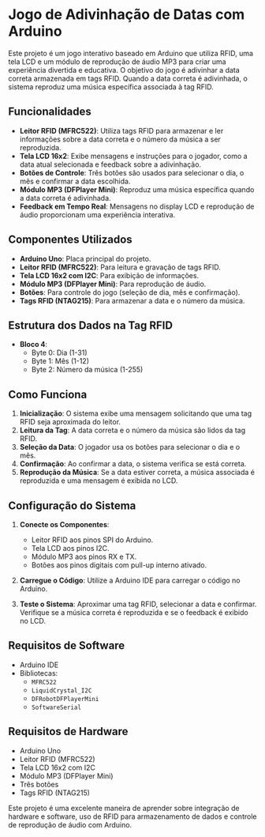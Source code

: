 # Jogo de Adivinhação de Datas com Arduino

Este projeto é um jogo interativo baseado em Arduino que utiliza RFID, uma tela LCD e um módulo de reprodução de áudio MP3 para criar uma experiência divertida e educativa. O objetivo do jogo é adivinhar a data correta armazenada em tags RFID. Quando a data correta é adivinhada, o sistema reproduz uma música específica associada à tag RFID.

## Funcionalidades

- **Leitor RFID (MFRC522)**: Utiliza tags RFID para armazenar e ler informações sobre a data correta e o número da música a ser reproduzida.
- **Tela LCD 16x2**: Exibe mensagens e instruções para o jogador, como a data atual selecionada e feedback sobre a adivinhação.
- **Botões de Controle**: Três botões são usados para selecionar o dia, o mês e confirmar a data escolhida.
- **Módulo MP3 (DFPlayer Mini)**: Reproduz uma música específica quando a data correta é adivinhada.
- **Feedback em Tempo Real**: Mensagens no display LCD e reprodução de áudio proporcionam uma experiência interativa.

## Componentes Utilizados

- **Arduino Uno**: Placa principal do projeto.
- **Leitor RFID (MFRC522)**: Para leitura e gravação de tags RFID.
- **Tela LCD 16x2 com I2C**: Para exibição de informações.
- **Módulo MP3 (DFPlayer Mini)**: Para reprodução de áudio.
- **Botões**: Para controle do jogo (seleção de dia, mês e confirmação).
- **Tags RFID (NTAG215)**: Para armazenar a data e o número da música.

## Estrutura dos Dados na Tag RFID

- **Bloco 4**:
  - Byte 0: Dia (1-31)
  - Byte 1: Mês (1-12)
  - Byte 2: Número da música (1-255)

## Como Funciona

1. **Inicialização**: O sistema exibe uma mensagem solicitando que uma tag RFID seja aproximada do leitor.
2. **Leitura da Tag**: A data correta e o número da música são lidos da tag RFID.
3. **Seleção da Data**: O jogador usa os botões para selecionar o dia e o mês.
4. **Confirmação**: Ao confirmar a data, o sistema verifica se está correta.
5. **Reprodução da Música**: Se a data estiver correta, a música associada é reproduzida e uma mensagem é exibida no LCD.

## Configuração do Sistema

1. **Conecte os Componentes**: 
   - Leitor RFID aos pinos SPI do Arduino.
   - Tela LCD aos pinos I2C.
   - Módulo MP3 aos pinos RX e TX.
   - Botões aos pinos digitais com pull-up interno ativado.

2. **Carregue o Código**: Utilize a Arduino IDE para carregar o código no Arduino.

3. **Teste o Sistema**: Aproximar uma tag RFID, selecionar a data e confirmar. Verifique se a música correta é reproduzida e se o feedback é exibido no LCD.

## Requisitos de Software

- Arduino IDE
- Bibliotecas:
  - `MFRC522`
  - `LiquidCrystal_I2C`
  - `DFRobotDFPlayerMini`
  - `SoftwareSerial`

## Requisitos de Hardware

- Arduino Uno
- Leitor RFID (MFRC522)
- Tela LCD 16x2 com I2C
- Módulo MP3 (DFPlayer Mini)
- Três botões
- Tags RFID (NTAG215)

Este projeto é uma excelente maneira de aprender sobre integração de hardware e software, uso de RFID para armazenamento de dados e controle de reprodução de áudio com Arduino.

